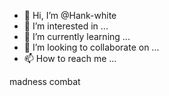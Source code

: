 - 👋 Hi, I’m @Hank-white
- 👀 I’m interested in ...
- 🌱 I’m currently learning ...
- 💞️ I’m looking to collaborate on ...
- 📫 How to reach me ...

<!---
Hank-white/Hank-white is a ✨ special ✨ repository because its `README.md` (this file) appears on your GitHub profile.
You can click the Preview link to take a look at your changes.
--->madness combat
